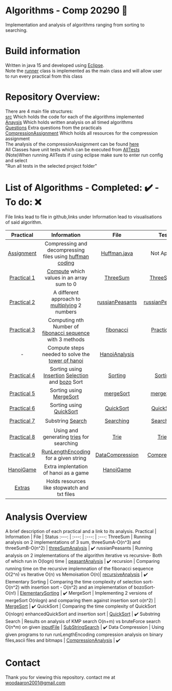 # Algorithms - Comp 20290  :closed_book:
Implementation and analysis of algorithms ranging from sorting to searching.

# Build information
Written in java 15 and developed using [Eclipse](https://www.eclipse.org/downloads/).  
Note the [runner](https://github.com/CompAlgorithms/algorithms20290-2021-repository-woodaaron2001/blob/main/src/runner.java) class is implemented as the main class and will allow user to run every practical from this class

# Repository Overview:  
There are 4 main file structures:  
[src](https://github.com/CompAlgorithms/algorithms20290-2021-repository-woodaaron2001/tree/main/src) Which holds the code for each of the algorithms implemented  
[Anaysis](https://github.com/CompAlgorithms/algorithms20290-2021-repository-woodaaron2001/tree/main/Analysis) Which holds written analysis on all timed algorithms  
[Questions](https://github.com/CompAlgorithms/algorithms20290-2021-repository-woodaaron2001/tree/main/Questions) Extra questions from the practicals  
[CompressionAssignment](https://github.com/CompAlgorithms/algorithms20290-2021-repository-woodaaron2001/tree/main/CompressionAssignment) Which holds all resources for the compression assignment  
The analysis of the compressionAssignment can be found [here](https://github.com/CompAlgorithms/algorithms20290-2021-repository-woodaaron2001/blob/main/CompressionAssignment/Huffman%20Compression-%20Written%20trie%2BAnalysis.pdf)  
All Classes have unit tests which can be executed from [AllTests](https://github.com/CompAlgorithms/algorithms20290-2021-repository-woodaaron2001/blob/main/src/AllTests.java)  
(Note)When running AllTests if using eclipse make sure to enter run config and select  
"Run all tests in the selected project folder"

# List of Algorithms - Completed: :heavy_check_mark: - To do: :x:
File links lead to file in github,links under Information lead to visualisations of said algorithm.

Practical | Information | File | TestFile | Status
:---: | :---: | :---: | :---: |:---:
[Assignment](https://github.com/CompAlgorithms/algorithms20290-2021-repository-woodaaron2001/tree/main/CompressionAssignment) | Compressing and decompressing files using [huffman coding](https://en.wikipedia.org/wiki/Huffman_coding) | [Huffman.java](https://github.com/CompAlgorithms/algorithms20290-2021-repository-woodaaron2001/blob/main/CompressionAssignment/Huffman.java)| Not Applicable | :heavy_check_mark: 
[Practical 1](https://github.com/CompAlgorithms/algorithms20290-2021-repository-woodaaron2001/tree/main/src/Practical1) | [Compute](https://en.wikipedia.org/wiki/3SUM) which values in an array sum to 0|[ThreeSum](https://github.com/CompAlgorithms/algorithms20290-2021-repository-woodaaron2001/blob/main/src/Practical1/ThreeSum.java)|[ThreeSumTests](https://github.com/CompAlgorithms/algorithms20290-2021-repository-woodaaron2001/blob/main/src/Practical1/ThreeSumTest.java)| :heavy_check_mark: 
[Practical 2](https://github.com/CompAlgorithms/algorithms20290-2021-repository-woodaaron2001/tree/main/src/Practical2) | A different approach to [multiplying](https://www.youtube.com/watch?v=HJ_PP5rqLg0) 2 numbers|[russianPeasants](https://github.com/CompAlgorithms/algorithms20290-2021-repository-woodaaron2001/blob/main/src/Practical2/russianPeasants.java)|[russianPeasantsTest](https://github.com/CompAlgorithms/algorithms20290-2021-repository-woodaaron2001/blob/main/src/Practical2/russianPeasantsTest.java)| :heavy_check_mark: 
[Practical 3](https://github.com/CompAlgorithms/algorithms20290-2021-repository-woodaaron2001/tree/main/src/Practical3) | Computing nth Number of [fibonacci sequence](https://en.wikipedia.org/wiki/Fibonacci_number) with 3 methods|[fibonacci](https://github.com/CompAlgorithms/algorithms20290-2021-repository-woodaaron2001/blob/main/src/Practical3/fibonacci.java)|[Practical3Test](https://github.com/CompAlgorithms/algorithms20290-2021-repository-woodaaron2001/blob/main/src/Practical3/Practical3Test.java)| :heavy_check_mark: 
-| Compute steps needed to solve the [tower of hanoi](http://towersofhanoi.info/Animate.aspx)|[HanoiAnalysis](https://github.com/CompAlgorithms/algorithms20290-2021-repository-woodaaron2001/blob/main/src/Practical3/HanoiAnalysis.java)| | :heavy_check_mark: 
[Practical 4](https://github.com/CompAlgorithms/algorithms20290-2021-repository-woodaaron2001/tree/main/src/Practical4) | Sorting using [Insertion](https://visualgo.net/en/sorting?slide=2) [Selection](https://visualgo.net/en/sorting?slide=2) and [bozo](https://visualgo.net/en/sorting?slide=2) Sort|[Sorting](https://github.com/CompAlgorithms/algorithms20290-2021-repository-woodaaron2001/blob/main/src/Practical4/Sorting.java)|[SortingTest](https://github.com/CompAlgorithms/algorithms20290-2021-repository-woodaaron2001/blob/main/src/Practical4/SortingTest.java)| :heavy_check_mark: 
[Practical 5](https://github.com/CompAlgorithms/algorithms20290-2021-repository-woodaaron2001/tree/main/src/Practical5) | Sorting using [MergeSort](https://visualgo.net/en/sorting?slide=2)|[mergeSort](https://github.com/CompAlgorithms/algorithms20290-2021-repository-woodaaron2001/blob/main/src/Practical5/mergeSort.java)|[mergeSortTest](https://github.com/CompAlgorithms/algorithms20290-2021-repository-woodaaron2001/blob/main/src/Practical5/MergeSortTest.java)| :heavy_check_mark: 
[Practical 6](https://github.com/CompAlgorithms/algorithms20290-2021-repository-woodaaron2001/tree/main/src/Practical6) | Sorting using [QuickSort](https://visualgo.net/en/sorting?slide=2)|[QuickSort](https://github.com/CompAlgorithms/algorithms20290-2021-repository-woodaaron2001/blob/main/src/Practical6/QuickSort.java)|[QuickSortTest](https://github.com/CompAlgorithms/algorithms20290-2021-repository-woodaaron2001/blob/main/src/Practical6/QuickSortTest.java)| :heavy_check_mark: 
[Practical 7](https://github.com/CompAlgorithms/algorithms20290-2021-repository-woodaaron2001/tree/main/src/Practical7) | Substring [Search](https://people.ok.ubc.ca/ylucet/DS/KnuthMorrisPratt.html)|[Searching](https://github.com/CompAlgorithms/algorithms20290-2021-repository-woodaaron2001/blob/main/src/Practical7/Searching.java)|[SearchingTest](https://github.com/CompAlgorithms/algorithms20290-2021-repository-woodaaron2001/blob/main/src/Practical7/SearchingTest.java)| :heavy_check_mark: 
[Practical 8](https://github.com/CompAlgorithms/algorithms20290-2021-repository-woodaaron2001/tree/main/src/Practical8) | Using and generating [tries](https://www.cs.usfca.edu/~galles/visualization/Trie.html) for searching|[Trie](https://github.com/CompAlgorithms/algorithms20290-2021-repository-woodaaron2001/blob/main/src/Practical8/Trie.java)|[TrieTests](https://github.com/CompAlgorithms/algorithms20290-2021-repository-woodaaron2001/blob/main/src/Practical8/TrieTest.java)| :heavy_check_mark: 
[Practical 9](https://github.com/CompAlgorithms/algorithms20290-2021-repository-woodaaron2001/tree/main/src/Practical9) | [RunLengthEncoding](https://csfieldguide.org.nz/en/chapters/coding-compression/run-length-encoding/) for a given string|[DataCompression](https://github.com/CompAlgorithms/algorithms20290-2021-repository-woodaaron2001/blob/main/src/Practical9/DataCompression.java)|[CompressionTest](https://github.com/CompAlgorithms/algorithms20290-2021-repository-woodaaron2001/blob/main/src/Practical9/CompressionTest.java)| :heavy_check_mark: 
[HanoiGame](https://github.com/CompAlgorithms/algorithms20290-2021-repository-woodaaron2001/tree/main/src/Practical9) | Extra implentation of hanoi as a game|[HanoiGame](https://github.com/CompAlgorithms/algorithms20290-2021-repository-woodaaron2001/blob/main/src/HanoiGame/Hanoi.java)| | :heavy_check_mark: 
[Extras](https://github.com/CompAlgorithms/algorithms20290-2021-repository-woodaaron2001/tree/main/src/Extras) | Holds resources like stopwatch and txt files | | |


# Analysis Overview
A brief description of each practical and a link to its analysis. 
Practical | Information | File | Status
:---: | :---: | :---: | :---: 
ThreeSum | Running analysis on 2 implementations of 3 sum, threeSumA-O(n^3) and threeSumB-O(n^2) | [threeSumAnalysis](https://github.com/CompAlgorithms/algorithms20290-2021-repository-woodaaron2001/blob/main/Analysis/Assignment%201%20Analysis%20-%20thereeSum.pdf) | :heavy_check_mark:
russianPeasants | Running analysis on 2 implementations of the algorithm iterative vs recursive- Both of which run in O(logn) time | [peasantAnalysis](https://github.com/CompAlgorithms/algorithms20290-2021-repository-woodaaron2001/blob/main/Analysis/Assignment%202%20Analysis%20-%20russianPeasants.pdf) | :heavy_check_mark:
recursion | Comparing running time on the recursive implemnation of the fibonacci sequence O(2^n) vs Iterative O(n) vs Memoisation O(n)| [recursiveAnalysis](https://github.com/CompAlgorithms/algorithms20290-2021-repository-woodaaron2001/blob/main/Analysis/Assignment%203%20Analysis%20-%20recursion.pdf) | :heavy_check_mark:
Elementary Sorting | Comparing the time complexity of selection sort-O(n^2)  with insertion sort - O(n^2) and an implementation of bozoSort- O(n!)  | [ElementarySorting](https://github.com/CompAlgorithms/algorithms20290-2021-repository-woodaaron2001/blob/main/Analysis/Assignment%204%20Analysis%20-%20elementary%20Sorting.pdf) | :heavy_check_mark:
MergeSort | Implementing 2 versions of mergeSort O(nlogn) and comparing them against insertion sort o(n^2) | [MergeSort](https://github.com/CompAlgorithms/algorithms20290-2021-repository-woodaaron2001/blob/main/Analysis/Assignment%205%20Analysis%20-%20mergeSort.pdf) | :heavy_check_mark:
QuickSort | Comparing the time complexity of QuickSort O(nlogn) enhancedQuickSort and insertion sort   | [QuickSort](https://github.com/CompAlgorithms/algorithms20290-2021-repository-woodaaron2001/blob/main/Analysis/Assignment%206%20Analysis%20-%20QuickSort.pdf) | :heavy_check_mark:
Substring Search | Results on analysis of KMP search O(n+m) vs bruteForce search O(n*m) on given [inputFile](https://github.com/CompAlgorithms/algorithms20290-2021-repository-woodaaron2001/blob/main/src/Practical7/searchableText.txt) | [SubStringSearch](https://github.com/CompAlgorithms/algorithms20290-2021-repository-woodaaron2001/blob/main/Analysis/Assignment%207%20Analysis%20-%20String%20search.pdf) | :heavy_check_mark:
Data Compression | Using given programs to run runLengthEncoding compression analysis on binary files,ascii files and bitmaps | [CompressionAnalysis](https://github.com/CompAlgorithms/algorithms20290-2021-repository-woodaaron2001/blob/main/Analysis/Practical%209%20-%20Compression.pdf) | :heavy_check_mark:

# Contact
Thank you for viewing this repository.
contact me at woodaaron2001@gmail.com

